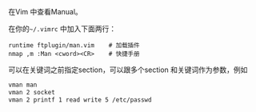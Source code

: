 在Vim 中查看Manual。

在你的`~/.vimrc` 中加入下面两行：

```vimrc
runtime ftplugin/man.vim    # 加载插件
nmap ,m :Man <cword><CR>    # 快捷手册
```

可以在关键词之前指定section，可以跟多个section 和关键词作为参数，例如

```bash
vman man
vman 2 socket
vman 2 printf 1 read write 5 /etc/passwd
```

